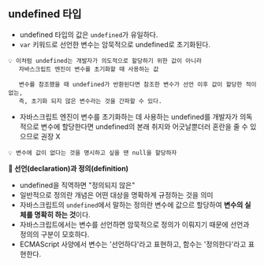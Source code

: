 ## undefined 타입

- undefined 타입의 값은 `undefined`가 유일하다.
- `var` 키워드로 선언한 변수는 암묵적으로 undefined로 초기화된다.

```
💡 이처럼 undefined는 개발자가 의도적으로 할당하기 위한 값이 아니라
   자바스크립트 엔진이 변수를 초기화할 때 사용하는 값

   변수를 참조했을 때 undefined가 반환된다면 참조한 변수가 선언 이후 값이 할당한 적이 없는,
   즉, 초기화 되지 않은 변수라는 것을 간파할 수 있다.
```

- 자바스크립트 엔진이 변수를 초기화하는 데 사용하는 undefined를 개발자가 의독적으로 변수에 할당한다면 undefined의 본래 취지와 어긋날뿐더러 혼란을 줄 수 있으므로 권장 X

```
💡 변수에 값이 없다는 것을 명시하고 싶을 땐 null을 할당하자
```

**🚦 선언(declaration)과 정의(definition)**

- undefined을 직역하면 "정의되지 않은"
- 일반적으로 정의란 개념은 어떤 대상을 명확하게 규정하는 것을 의미
- 자바스크립트의 `undefined`에서 말하는 정의란 변수에 값으르 할당하여 **변수의 실체를 명확히 하는 것**이다.
- 자바스크립트에서는 변수를 선언하면 암묵적으로 정의가 이뤄지기 때문에 선언과 정의의 구분이 모호하다.
- ECMAScript 사양에서 변수는 '선언하다'라고 표현하고, 함수는 '정의한다'라고 표현한다.
